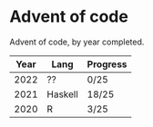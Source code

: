 # Advent of code

Advent of code, by year completed.

| Year | Lang | Progress |
| --- | --- | --- |
| 2022 | ?? | 0/25 |
| 2021 | Haskell | 18/25 | 
| 2020 | R | 3/25 | 

